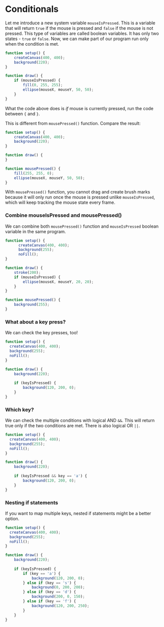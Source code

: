 # Conditionals

Let me introduce a new system variable `mouseIsPressed`. This is a variable that will return `true` if the mouse is pressed and `false` if the mouse is not pressed. This type of variables are called boolean variables. It has only two states - `true` or `false`. Now, we can make part of our program run only when the condition is met.

```js
function setup() {
	createCanvas(400, 400);
	background(220);
}

function draw() {
	if (mouseIsPressed) {
		fill(0, 255, 255);
		ellipse(mouseX, mouseY, 50, 50);
	}
}
```

What the code above does is *if* mouse is currently pressed, run the code between `{` and `}`.

This is different from `mousePressed()` function. Compare the result:

```js
function setup() {
	createCanvas(400, 400);
	background(220);
}

function draw() {
}

function mousePressed() {
	fill(255, 255, 0);
	ellipse(mouseX, mouseY, 50, 50);
}
```

With `mousePressed()` function, you cannot drag and create brush marks because it will only run once the mouse is pressed unlike `mouseIsPressed`, which will keep tracking the mouse state every frame.

### Combine mouseIsPressed and mousePressed()

We can combine both `mousePressed()` function and `mouseIsPressed` boolean variable in the same program.

```js
function setup() {
	  createCanvas(400, 400);
	  background(255);
	  noFill();
}

function draw() {
 	stroke(200);
	if (mouseIsPressed) {
		ellipse(mouseX, mouseY, 20, 20);
	}
}

function mousePressed() {
	background(255);
}
```


### What about a key press?

We can check the key presses, too!

```js
function setup() {
  createCanvas(400, 400);
  background(255);
  noFill();
}

function draw() {
	background(220);
	
	if (keyIsPressed) {
		background(120, 200, 0);
	}
}
```

### Which key?

We can check the multiple conditions with logical AND `&&`. This will return true only if the two conditions are met. There is also logical OR `||`.

```js
function setup() {
  createCanvas(400, 400);
  background(255);
  noFill();
}

function draw() {
	background(220);
	
	if (keyIsPressed && key == 'a') {
		background(120, 200, 0);
	}
}
```

### Nesting if statements

If you want to map multiple keys, nested if statements might be a better option.

```js
function setup() {
  createCanvas(400, 400);
  background(255);
  noFill();
}

function draw() {
	background(220);
	
	if (keyIsPressed) {
		if (key == 'a') {
			background(120, 200, 0);
		} else if (key == 's') {
			background(0, 200, 200);
		} else if (key == 'd') {
			background(200, 0, 150);
		} else if (key == 'f') {
			background(120, 200, 250);
		}
	}
}
```



